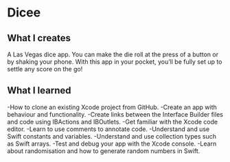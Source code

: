 # Dicee

## What I creates

A Las Vegas dice app. You can make the die roll at the press of a button or by shaking your phone. With this app in your pocket, you’ll be fully set up to settle any score on the go!

## What I learned

-How to clone an existing Xcode project from GitHub.
-Create an app with behaviour and functionality.
-Create links between the Interface Builder files and code using IBActions and IBOutlets.
-Get familiar with the Xcode code editor.
-Learn to use comments to annotate code.
-Understand and use Swift constants and variables.
-Understand and use collection types such as Swift arrays.
-Test and debug your app with the Xcode console.
-Learn about randomisation and how to generate random numbers in Swift.

